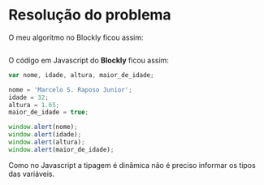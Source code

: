# Resolução do problema

O meu algoritmo no Blockly ficou assim:

<img src=''>

O código em Javascript do **Blockly** ficou assim:

```jsx
var nome, idade, altura, maior_de_idade;

nome = 'Marcelo S. Raposo Junior';
idade = 32;
altura = 1.65;
maior_de_idade = true;

window.alert(nome);
window.alert(idade);
window.alert(altura);
window.alert(maior_de_idade);
```

Como no Javascript a tipagem é dinâmica não é preciso informar os tipos das variáveis.
